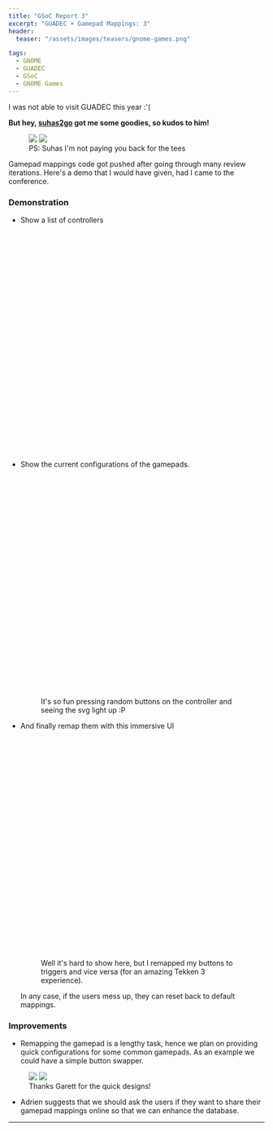 ```yaml
---
title: "GSoC Report 3"
excerpt: "GUADEC + Gamepad Mappings: 3"
header:
  teaser: "/assets/images/teasers/gnome-games.png"

tags:
  - GNOME
  - GUADEC
  - GSoC
  - GNOME Games
---
```


I was not able to visit GUADEC this year :'(

**But hey, [suhas2go](https://suhas2go.github.io) got me some goodies, so kudos to him!**

<figure class="half">
    <a href="/assets/images/gnome/guadec-2017-stickers.jpg"><img src="/assets/images/gnome/guadec-2017-stickers.jpg"></a>
    <a href="/assets/images/gnome/guadec-2017-tees.jpg"><img src="/assets/images/gnome/guadec-2017-tees.jpg"></a>
    <figcaption>PS: Suhas I'm not paying you back for the tees</figcaption>
</figure>

Gamepad mappings code got pushed after going through many review iterations. Here's a demo that I would have given, had I came to the conference.

### Demonstration

* Show a list of controllers
  <figure>
      <a href="/assets/images/gnome-games/preferences-page-controller.webm"><iframe width="637" height="435" src="" frameborder="0" src="/assets/images/gnome-games/preferences-page-controller.webm" allowfullscreen></iframe></a>
  </figure>

* Show the current configurations of the gamepads.
  <figure>
      <a href="/assets/images/gnome-games/gamepad-tester.webm"><iframe width="637" height="435" src="" frameborder="0" src="/assets/images/gnome-games/gamepad-tester.webm" allowfullscreen></iframe></a>
      <figcaption>It's so fun pressing random buttons on the controller and seeing the svg light up :P</figcaption>
  </figure>

* And finally remap them with this immersive UI
  <figure>
      <a href="/assets/images/gnome-games/gamepad-mapper.webm"><iframe width="637" height="435" src="" frameborder="0" src="/assets/images/gnome-games/gamepad-mapper.webm" allowfullscreen></iframe></a>
      <figcaption>Well it's hard to show here, but I remapped my buttons to triggers and vice versa (for an amazing Tekken 3 experience).</figcaption>
  </figure>
  In any case, if the users mess up, they can reset back to default mappings.

### Improvements

* Remapping the gamepad is a lengthy task, hence we plan on providing quick configurations for some common gamepads.
  As an example we could have a simple button swapper.

<figure class="half">
    <a href="/assets/images/gnome-games/button-swap-design-1.png"><img src="/assets/images/gnome-games/button-swap-design-1.png"></a>
    <a href="/assets/images/gnome-games/button-swap-design-2.png"><img src="/assets/images/gnome-games/button-swap-design-2.png"></a>
    <figcaption>Thanks Garett for the quick designs!</figcaption>
</figure>

* Adrien suggests that we should ask the users if they want to share their gamepad mappings online so that we can enhance the database.

---
